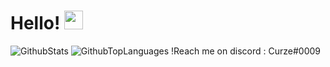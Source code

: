 # Hello! <img src="https://raw.githubusercontent.com/MartinHeinz/MartinHeinz/master/wave.gif" width="30px">
![GithubStats](https://github-readme-stats.vercel.app/api?username=Curzeed&count_private=false&show_icons=true&theme=synthwave)
![GithubTopLanguages](https://github-readme-stats.vercel.app/api/top-langs/?username=Curzeed&show_icons=true&layout=compact&theme=synthwave)
!Reach me on discord : Curze#0009
